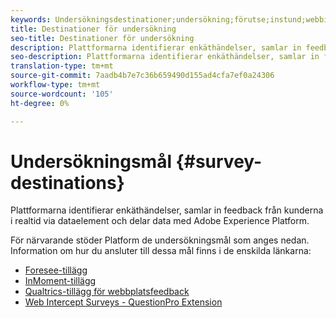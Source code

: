 ```yaml
---
keywords: Undersökningsdestinationer;undersökning;förutse;instund;webbinfångsundersökningar;frågor
title: Destinationer för undersökning
seo-title: Destinationer för undersökning
description: Plattformarna identifierar enkäthändelser, samlar in feedback från kunderna i realtid via dataelement och delar data med Platform.
seo-description: Plattformarna identifierar enkäthändelser, samlar in feedback från kunderna i realtid via dataelement och delar data med Platform.
translation-type: tm+mt
source-git-commit: 7aadb4b7e7c36b659490d155ad4cfa7ef0a24306
workflow-type: tm+mt
source-wordcount: '105'
ht-degree: 0%

---
```



# Undersökningsmål {#survey-destinations}

Plattformarna identifierar enkäthändelser, samlar in feedback från kunderna i realtid via dataelement och delar data med Adobe Experience Platform.

För närvarande stöder Platform de undersökningsmål som anges nedan. Information om hur du ansluter till dessa mål finns i de enskilda länkarna:

- [Foresee-tillägg](./foresee.md)
- [InMoment-tillägg](./inmoment.md)
- [Qualtrics-tillägg för webbplatsfeedback](./qualtrics.md)
- [Web Intercept Surveys - QuestionPro Extension](./web-intercept-surveys.md)
